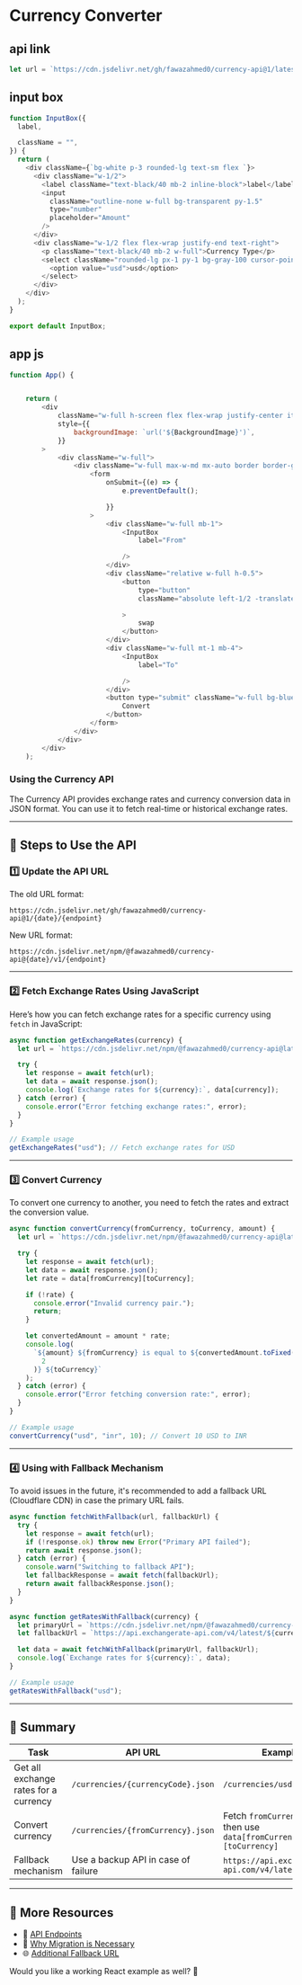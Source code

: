 # Currency Converter

## api link

```javascript
let url = `https://cdn.jsdelivr.net/gh/fawazahmed0/currency-api@1/latest/currencies/${currency}.json`;
```

## input box

```javascript
function InputBox({
  label,

  className = "",
}) {
  return (
    <div className={`bg-white p-3 rounded-lg text-sm flex `}>
      <div className="w-1/2">
        <label className="text-black/40 mb-2 inline-block">label</label>
        <input
          className="outline-none w-full bg-transparent py-1.5"
          type="number"
          placeholder="Amount"
        />
      </div>
      <div className="w-1/2 flex flex-wrap justify-end text-right">
        <p className="text-black/40 mb-2 w-full">Currency Type</p>
        <select className="rounded-lg px-1 py-1 bg-gray-100 cursor-pointer outline-none">
          <option value="usd">usd</option>
        </select>
      </div>
    </div>
  );
}

export default InputBox;
```

## app js

```javascript
function App() {


    return (
        <div
            className="w-full h-screen flex flex-wrap justify-center items-center bg-cover bg-no-repeat"
            style={{
                backgroundImage: `url('${BackgroundImage}')`,
            }}
        >
            <div className="w-full">
                <div className="w-full max-w-md mx-auto border border-gray-60 rounded-lg p-5 backdrop-blur-sm bg-white/30">
                    <form
                        onSubmit={(e) => {
                            e.preventDefault();

                        }}
                    >
                        <div className="w-full mb-1">
                            <InputBox
                                label="From"

                            />
                        </div>
                        <div className="relative w-full h-0.5">
                            <button
                                type="button"
                                className="absolute left-1/2 -translate-x-1/2 -translate-y-1/2 border-2 border-white rounded-md bg-blue-600 text-white px-2 py-0.5"

                            >
                                swap
                            </button>
                        </div>
                        <div className="w-full mt-1 mb-4">
                            <InputBox
                                label="To"

                            />
                        </div>
                        <button type="submit" className="w-full bg-blue-600 text-white px-4 py-3 rounded-lg">
                            Convert
                        </button>
                    </form>
                </div>
            </div>
        </div>
    );

```

### Using the Currency API

The Currency API provides exchange rates and currency conversion data in JSON format. You can use it to fetch real-time or historical exchange rates.

---

## 🚀 Steps to Use the API

### 1️⃣ Update the API URL

The old URL format:

```api
https://cdn.jsdelivr.net/gh/fawazahmed0/currency-api@1/{date}/{endpoint}
```

New URL format:

```api
https://cdn.jsdelivr.net/npm/@fawazahmed0/currency-api@{date}/v1/{endpoint}
```

---

### 2️⃣ Fetch Exchange Rates Using JavaScript

Here’s how you can fetch exchange rates for a specific currency using `fetch` in JavaScript:

```javascript
async function getExchangeRates(currency) {
  let url = `https://cdn.jsdelivr.net/npm/@fawazahmed0/currency-api@latest/v1/currencies/${currency}.json`;

  try {
    let response = await fetch(url);
    let data = await response.json();
    console.log(`Exchange rates for ${currency}:`, data[currency]);
  } catch (error) {
    console.error("Error fetching exchange rates:", error);
  }
}

// Example usage
getExchangeRates("usd"); // Fetch exchange rates for USD
```

---

### 3️⃣ Convert Currency

To convert one currency to another, you need to fetch the rates and extract the conversion value.

```javascript
async function convertCurrency(fromCurrency, toCurrency, amount) {
  let url = `https://cdn.jsdelivr.net/npm/@fawazahmed0/currency-api@latest/v1/currencies/${fromCurrency}.json`;

  try {
    let response = await fetch(url);
    let data = await response.json();
    let rate = data[fromCurrency][toCurrency];

    if (!rate) {
      console.error("Invalid currency pair.");
      return;
    }

    let convertedAmount = amount * rate;
    console.log(
      `${amount} ${fromCurrency} is equal to ${convertedAmount.toFixed(
        2
      )} ${toCurrency}`
    );
  } catch (error) {
    console.error("Error fetching conversion rate:", error);
  }
}

// Example usage
convertCurrency("usd", "inr", 10); // Convert 10 USD to INR
```

---

### 4️⃣ Using with Fallback Mechanism

To avoid issues in the future, it's recommended to add a fallback URL (Cloudflare CDN) in case the primary URL fails.

```javascript
async function fetchWithFallback(url, fallbackUrl) {
  try {
    let response = await fetch(url);
    if (!response.ok) throw new Error("Primary API failed");
    return await response.json();
  } catch (error) {
    console.warn("Switching to fallback API");
    let fallbackResponse = await fetch(fallbackUrl);
    return await fallbackResponse.json();
  }
}

async function getRatesWithFallback(currency) {
  let primaryUrl = `https://cdn.jsdelivr.net/npm/@fawazahmed0/currency-api@latest/v1/currencies/${currency}.json`;
  let fallbackUrl = `https://api.exchangerate-api.com/v4/latest/${currency}`; // Example fallback URL

  let data = await fetchWithFallback(primaryUrl, fallbackUrl);
  console.log(`Exchange rates for ${currency}:`, data);
}

// Example usage
getRatesWithFallback("usd");
```

---

## 📌 Summary

| Task                              | API URL                         | Example                                                          |
| ------------------------------------- | ----------------------------------- | -------------------------------------------------------------------- |
| Get all exchange rates for a currency | `/currencies/{currencyCode}.json`   | `/currencies/usd.json`                                               |
| Convert currency                      | `/currencies/{fromCurrency}.json`   | Fetch `fromCurrency` data, then use `data[fromCurrency][toCurrency]` |
| Fallback mechanism                    | Use a backup API in case of failure | `https://api.exchangerate-api.com/v4/latest/usd`                     |

---

## 📖 More Resources

- 📜 [API Endpoints](https://github.com/fawazahmed0/exchange-api#endpoints)
- 🔄 [Why Migration is Necessary](https://github.com/fawazahmed0/exchange-api/issues/89)
- 🌐 [Additional Fallback URL](https://github.com/fawazahmed0/exchange-api/blob/main/README.md#additional-fallback-url-on-cloudflare)

Would you like a working React example as well? 🚀
